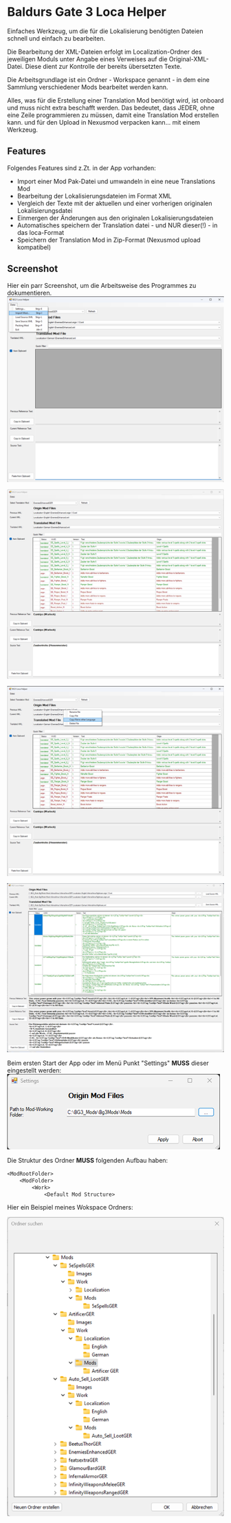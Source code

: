 # Baldurs Gate 3 Loca Helper

Einfaches Werkzeug, um die für die Lokalisierung benötigten Dateien
schnell und einfach zu bearbeiten.

Die Bearbeitung der XML-Dateien erfolgt im Localization-Ordner des jeweiligen Moduls unter Angabe eines Verweises auf die Original-XML-Datei.
Diese dient zur Kontrolle der bereits übersetzten Texte.

Die Arbeitsgrundlage ist ein Ordner - Workspace genannt - in dem eine Sammlung verschiedener Mods bearbeitet werden kann.

Alles, was für die Erstellung einer Translation Mod benötigt wird, ist onboard und muss nicht extra beschafft werden.
Das bedeutet, dass JEDER, ohne eine Zeile programmieren zu müssen, damit eine Translation Mod erstellen kann.
und für den Upload in Nexusmod verpacken kann... mit einem Werkzeug.

## Features
Folgendes Features sind z.Zt. in der App vorhanden:

- Import einer Mod Pak-Datei und umwandeln in eine neue Translations Mod
- Bearbeitung der Lokalisierungsdateien im Format XML
- Vergleich der Texte mit der aktuellen und einer vorherigen originalen Lokalisierungsdatei
- Einmergen der Änderungen aus den originalen Lokalisierungsdateien
- Automatisches speichern der Translation datei - und NUR dieser(!) - in das loca-Format
- Speichern der Translation Mod in Zip-Format (Nexusmod upload kompatibel)

## Screenshot

Hier ein parr Screenshot, um die Arbeitsweise des Programmes zu dokumentieren.
![screen4.png](images/screen4.png)

![screen1.png](images/screen1.png)

![screen2.png](images/screen2.png)

![screen3.png](images/screen3.png)

Beim ersten Start der App oder im Menü Punkt "Settings" **MUSS** dieser eingestellt werden: 
![workspace_folder.png](images/workspace_folder.png)

Die Struktur des Ordner **MUSS** folgenden Aufbau haben:

```
<ModRootFolder>
    <ModFolder>
        <Work>
            <Default Mod Structure>
```

Hier ein Beispiel meines Wokspace Ordners:

![workspace_structure.png](images/workspace_structure.png)

